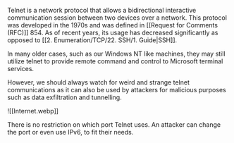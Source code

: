 Telnet is a network protocol that allows a bidirectional interactive communication session between two devices over a network. This protocol was developed in the 1970s and was defined in [[Request for Comments (RFC)]] 854. As of recent years, its usage has decreased significantly as opposed to [[2. Enumeration/TCP/22. SSH/1. Guide|SSH]].

In many older cases, such as our Windows NT like machines, they may still utilize telnet to provide remote command and control to Microsoft terminal services.

However, we should always watch for weird and strange telnet communications as it can also be used by attackers for malicious purposes such as data exfiltration and tunnelling.

![[Internet.webp]]

There is no restriction on which port Telnet uses. An attacker can change the port or even use IPv6, to fit their needs.